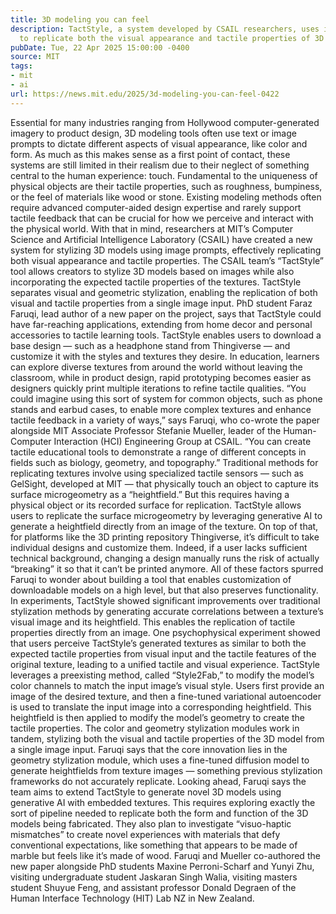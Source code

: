 ```yaml
---
title: 3D modeling you can feel
description: TactStyle, a system developed by CSAIL researchers, uses image prompts
  to replicate both the visual appearance and tactile properties of 3D models.
pubDate: Tue, 22 Apr 2025 15:00:00 -0400
source: MIT
tags:
- mit
- ai
url: https://news.mit.edu/2025/3d-modeling-you-can-feel-0422
---
```


Essential for many industries ranging from Hollywood computer-generated imagery to product design, 3D modeling tools often use text or image prompts to dictate different aspects of visual appearance, like color and form. As much as this makes sense as a first point of contact, these systems are still limited in their realism due to their neglect of something central to the human experience: touch.
Fundamental to the uniqueness of physical objects are their tactile properties, such as roughness, bumpiness, or the feel of materials like wood or stone. Existing modeling methods often require advanced computer-aided design expertise and rarely support tactile feedback that can be crucial for how we perceive and interact with the physical world.
With that in mind, researchers at MIT’s Computer Science and Artificial Intelligence Laboratory (CSAIL) have created a new system for stylizing 3D models using image prompts, effectively replicating both visual appearance and tactile properties.
The CSAIL team’s “TactStyle” tool allows creators to stylize 3D models based on images while also incorporating the expected tactile properties of the textures. TactStyle separates visual and geometric stylization, enabling the replication of both visual and tactile properties from a single image input.
PhD student Faraz Faruqi, lead author of a new paper on the project, says that TactStyle could have far-reaching applications, extending from home decor and personal accessories to tactile learning tools. TactStyle enables users to download a base design — such as a headphone stand from Thingiverse — and customize it with the styles and textures they desire. In education, learners can explore diverse textures from around the world without leaving the classroom, while in product design, rapid prototyping becomes easier as designers quickly print multiple iterations to refine tactile qualities.
“You could imagine using this sort of system for common objects, such as phone stands and earbud cases, to enable more complex textures and enhance tactile feedback in a variety of ways,” says Faruqi, who co-wrote the paper alongside MIT Associate Professor Stefanie Mueller, leader of the Human-Computer Interaction (HCI) Engineering Group at CSAIL. “You can create tactile educational tools to demonstrate a range of different concepts in fields such as biology, geometry, and topography.”
Traditional methods for replicating textures involve using specialized tactile sensors — such as GelSight, developed at MIT — that physically touch an object to capture its surface microgeometry as a “heightfield.” But this requires having a physical object or its recorded surface for replication. TactStyle allows users to replicate the surface microgeometry by leveraging generative AI to generate a heightfield directly from an image of the texture.
On top of that, for platforms like the 3D printing repository Thingiverse, it’s difficult to take individual designs and customize them. Indeed, if a user lacks sufficient technical background, changing a design manually runs the risk of actually “breaking” it so that it can’t be printed anymore. All of these factors spurred Faruqi to wonder about building a tool that enables customization of downloadable models on a high level, but that also preserves functionality.
In experiments, TactStyle showed significant improvements over traditional stylization methods by generating accurate correlations between a texture’s visual image and its heightfield. This enables the replication of tactile properties directly from an image. One psychophysical experiment showed that users perceive TactStyle’s generated textures as similar to both the expected tactile properties from visual input and the tactile features of the original texture, leading to a unified tactile and visual experience.
TactStyle leverages a preexisting method, called “Style2Fab,” to modify the model’s color channels to match the input image’s visual style. Users first provide an image of the desired texture, and then a fine-tuned variational autoencoder is used to translate the input image into a corresponding heightfield. This heightfield is then applied to modify the model’s geometry to create the tactile properties.
The color and geometry stylization modules work in tandem, stylizing both the visual and tactile properties of the 3D model from a single image input. Faruqi says that the core innovation lies in the geometry stylization module, which uses a fine-tuned diffusion model to generate heightfields from texture images — something previous stylization frameworks do not accurately replicate.
Looking ahead, Faruqi says the team aims to extend TactStyle to generate novel 3D models using generative AI with embedded textures. This requires exploring exactly the sort of pipeline needed to replicate both the form and function of the 3D models being fabricated. They also plan to investigate “visuo-haptic mismatches” to create novel experiences with materials that defy conventional expectations, like something that appears to be made of marble but feels like it’s made of wood.
Faruqi and Mueller co-authored the new paper alongside PhD students Maxine Perroni-Scharf and Yunyi Zhu, visiting undergraduate student Jaskaran Singh Walia, visiting masters student Shuyue Feng, and assistant professor Donald Degraen of the Human Interface Technology (HIT) Lab NZ in New Zealand.